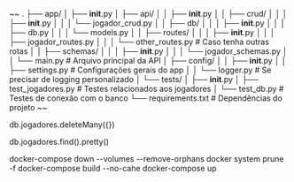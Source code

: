 ~~
.
├── app/
│ ├── **init**.py
│ ├── api/
│ │ ├── **init**.py
│ │ ├── crud/
│ │ │ ├── **init**.py
│ │ │ └── jogador_crud.py
│ │ ├── db/
│ │ │ ├── **init**.py
│ │ │ ├── db.py
│ │ │ └── models.py
│ │ ├── routes/
│ │ │ ├── **init**.py
│ │ │ ├── jogador_routes.py
│ │ │ └── other_routes.py # Caso tenha outras rotas
│ │ ├── schemas/
│ │ │ ├── **init**.py
│ │ │ └── jogador_schemas.py
│ │ └── main.py # Arquivo principal da API
│ ├── config/
│ │ ├── **init**.py
│ │ ├── settings.py # Configurações gerais do app
│ │ └── logger.py # Se precisar de logging personalizado
│ └── tests/
│ ├── **init**.py
│ ├── test_jogadores.py # Testes relacionados aos jogadores
│ └── test_db.py # Testes de conexão com o banco
└── requirements.txt # Dependências do projeto
~~

db.jogadores.deleteMany({})

db.jogadores.find().pretty()

docker-compose down --volumes --remove-orphans
docker system prune -f
docker-compose build --no-cahe
docker-compose up
